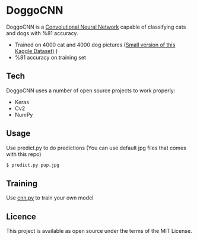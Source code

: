 # DoggoCNN



DoggoCNN is a [Convolutional Neural Network](https://en.wikipedia.org/wiki/Convolutional_neural_network) capable of classifying cats and dogs with %81 accuracy.

  - Trained on 4000 cat and 4000 dog pictures ([Small version of this Kaggle Dataset)](https://www.kaggle.com/c/dogs-vs-cats) )
  -  %81 accuracy on training set


## Tech

DoggoCNN uses a number of open source projects to work properly:

* Keras
* Cv2
* NumPy

## Usage

Use predict.py to do predictions (You can use default jpg files that comes with this repo)

```sh
$ predict.py pup.jpg
```

## Training
Use [cnn.py](https://github.com/onuricen/DoggoCNN/blob/master/cnn.py) to train your own model


## Licence
This project is available as open source under the terms of the MIT License.
